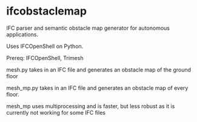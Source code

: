 # ifcobstaclemap
IFC parser and semantic obstacle map generator for autonomous applications.

Uses IFCOpenShell on Python.

Prereq: IFCOpenShell, Trimesh

mesh.py takes in an IFC file and generates an obstacle map of the ground floor

mesh_mp.py takes in an IFC file and generates an obstacle map of every floor.

mesh_mp uses multiprocessing and is faster, but less robust as it is currently not working for some IFC files
